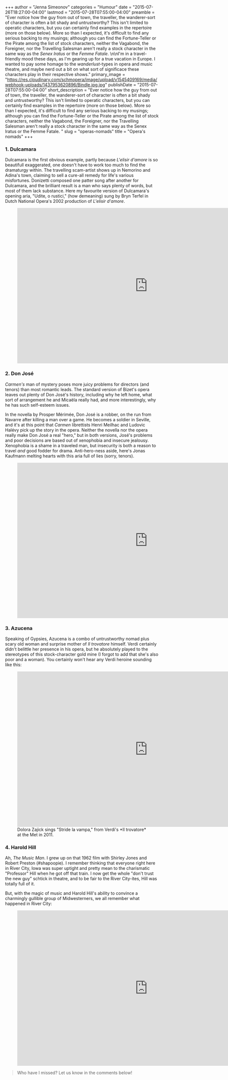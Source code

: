 +++
author = "Jenna Simeonov"
categories = "Humour"
date = "2015-07-26T18:27:00-04:00"
lastmod = "2015-07-28T07:55:00-04:00"
preamble = "Ever notice how the guy from out of town, the traveller, the wanderer-sort of character is often a bit shady and untrustworthy? This isn't limited to operatic characters, but you can certainly find examples in the repertoire (more on those below). More so than I expected, it's difficult to find any serious backing to my musings; although you can find the Fortune-Teller or the Pirate among the list of stock characters, neither the Vagabond, the Foreigner, nor the Travelling Salesman aren't really a stock character in the same way as the *Senex Iratus* or the *Femme Fatale*. \n\nI'm in a travel-friendly mood these days, as I'm gearing up for a true vacation in Europe. I wanted to pay some homage to the *wanderlust*-types in opera and music theatre, and maybe nerd out a bit on what sort of significace these characters play in their respective shows."
primary_image = "https://res.cloudinary.com/schmopera/image/upload/v1545409169/media/webhook-uploads/1437953620896/Bindle.jpg.jpg"
publishDate = "2015-07-28T07:55:00-04:00"
short_description = "Ever notice how the guy from out of town, the traveller, the wanderer-sort of character is often a bit shady and untrustworthy? This isn&#039;t limited to operatic characters, but you can certainly find examples in the repertoire (more on those below). More so than I expected, it&#039;s difficult to find any serious backing to my musings; although you can find the Fortune-Teller or the Pirate among the list of stock characters, neither the Vagabond, the Foreigner, nor the Travelling Salesman aren&#039;t really a stock character in the same way as the Senex Iratus or the Femme Fatale. "
slug = "operas-nomads"
title = "Opera&#039;s nomads"
+++

### 1. Dulcamara

Dulcamara is the first obvious example, partly because *L'elisir d'amore* is so beautifull exaggerated, one doesn't have to work too much to find the dramaturgy within. The travelling scam-artist shows up in Nemorino and Adina's town, claiming to sell a cure-all remedy for life's various misfortunes. Donizetti composed one patter song after another for Dulcamara, and the brilliant result is a man who says plenty of words, but most of them lack substance. Here my favourite version of Dulcamara's opening aria, "Udite, o rustici," (how demeaning) sung by Bryn Terfel in Dutch National Opera's 2002 production of *L'elisir d'amore*.

<figure data-type="video">
<iframe width="854" height="510" src="https://www.youtube.com/embed/M1eNR5t9l7E" frameborder="0" allowfullscreen></iframe>
</figure>

### 2. Don José

*Carmen's* man of mystery poses more juicy problems for directors (and tenors) than most romantic leads. The standard version of Bizet's opera leaves out plenty of Don José's history, including why he left home, what sort of arrangement he and Micaëla really had, and more interestingly, why he has such self-esteem issues. 

In the novella by Prosper Mérimée, Don José is a robber, on the run from Navarre after killing a man over a game. He becomes a soldier in Seville, and it's at this point that *Carmen* librettists Henri Meilhac and Ludovic Halévy pick up the story in the opera. Neither the novella nor the opera really make Don José a real "hero," but in both versions, José's problems and poor decisions are based out of xenophobia and insecure jealousy. Xenophobia is a shame in a traveled man, but insecurity is both a reason to travel *and* good fodder for drama. Anti-hero-ness aside, here's Jonas Kaufmann melting hearts with this aria full of lies (sorry, tenors).

<figure data-type="video">
<iframe width="854" height="510" src="https://www.youtube.com/embed/R8rNEuiyQ70" frameborder="0" allowfullscreen></iframe>
</figure>

### 3. Azucena

Speaking of Gypsies, Azucena is a combo of untrustworthy nomad plus scary old woman and surprise mother of *Il trovatore* himself. Verdi certainly didn't belittle her presence in his opera, but he absolutely played to the stereotypes of this stock-character gold mine (I forgot to add that she's also poor and a woman). You certainly won't hear any Verdi heroine sounding like this:

<figure data-type="video">
<iframe width="854" height="510" src="https://www.youtube.com/embed/vufhNTU97JM" frameborder="0" allowfullscreen></iframe>
<figcaption>Dolora Zajick sings "Stride la vampa," from Verdi's *Il trovatore* at the Met in 2011.</figcaption>
</figure>

### 4. Harold Hill

Ah, *The Music Man*. I grew up on that 1962 film with Shirley Jones and Robert Preston (#shapoopie). I remember thinking that everyone right here in River City, Iowa was super uptight and pretty mean to the charismatic "Professor" Hill when he got off that train. I now get the whole "don't trust the new guy" schtick in theatre, and to be fair to the River City-ites, Hill was totally full of it.

But, with the magic of music and Harold Hill's ability to convince a charmingly gullible group of Midwesterners, we all remember what happened in River City:

<figure data-type="video">
<iframe width="854" height="510" src="https://www.youtube.com/embed/eBQWsBiM5YY" frameborder="0" allowfullscreen></iframe>
</figure>

>Who have I missed? Let us know in the comments below!
